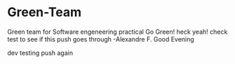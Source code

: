 # Green-Team
Green team for Software engeneering practical
Go Green!
heck yeah!
check
test to see if this push goes through -Alexandre F.
Good Evening

dev testing push again